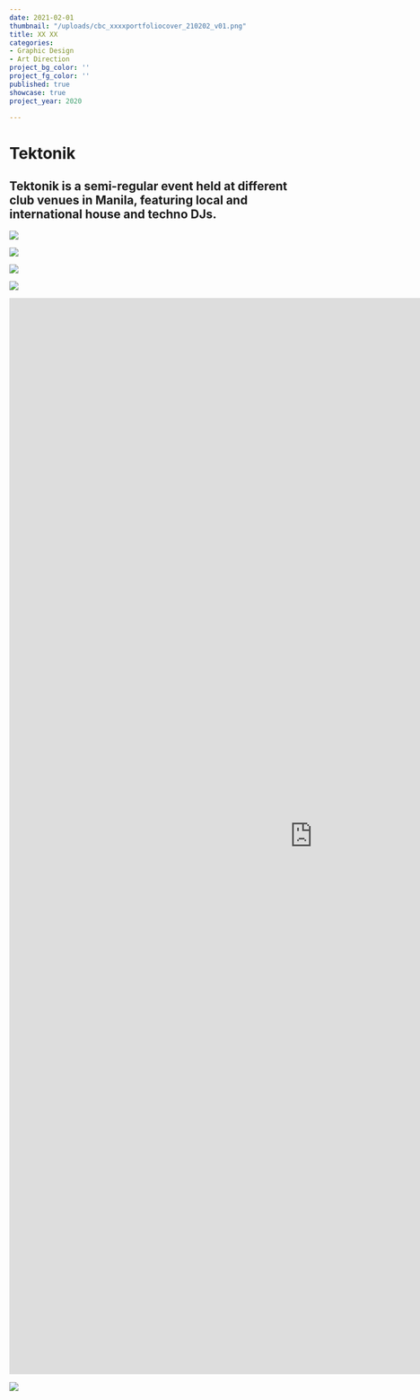 ```yaml
---
date: 2021-02-01
thumbnail: "/uploads/cbc_xxxxportfoliocover_210202_v01.png"
title: XX XX
categories:
- Graphic Design
- Art Direction
project_bg_color: ''
project_fg_color: ''
published: true
showcase: true
project_year: 2020

---
```

# Tektonik
## Tektonik is a semi-regular event held at different club venues in Manila, featuring local and international house and techno DJs.

<div class="gallery">

![](/uploads/180727_tektonik_poster-1_180725_v3_story.jpg)

![](/uploads/180615_tektonik_poster-2_180606_v2_story.jpg)

</div>
<div class="gallery">

![](/uploads/tkt_clara3000_poster_02_181013_v4_story.jpg)

![](/uploads/180824_tektonik_poster-1_180821_v8_story.jpg)

</div>

<div class="responsive-video vertical"><iframe src="https://player.vimeo.com/video/431326564" width="1080" height="1920" style="min-width: 100%" frameborder="0" allow="autoplay; fullscreen" allowfullscreen></iframe></div>

![](/uploads/180413_tektonik_poster-2_180412_v4_fb.jpg)
